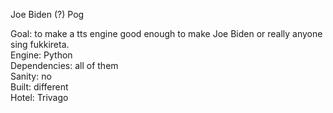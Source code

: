 Joe Biden (?) Pog

Goal: to make a tts engine good enough to make Joe Biden or really anyone sing fukkireta.<br/>
Engine: Python<br/>
Dependencies: all of them<br/>
Sanity: no<br/>
Built: different<br/>
Hotel: Trivago<br/>
